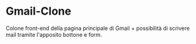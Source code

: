 # Gmail-Clone

Colone front-end della pagina principale di Gmail + possibilità di scrivere mail tramite l'apposito bottone e form.
